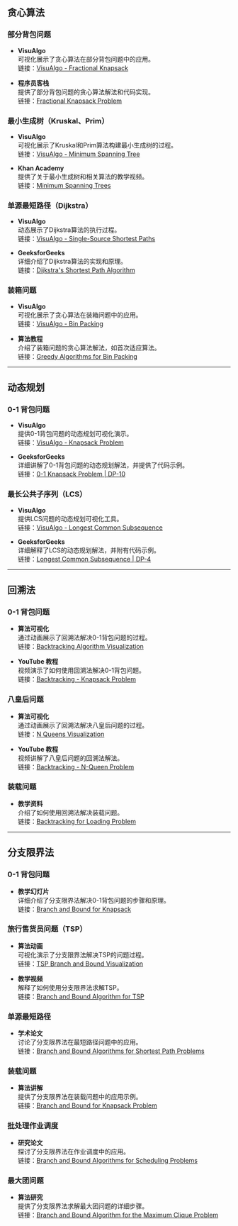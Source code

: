 ## 贪心算法

### 部分背包问题

- **VisuAlgo**  
  可视化展示了贪心算法在部分背包问题中的应用。  
  链接：[VisuAlgo - Fractional Knapsack](https://visualgo.net/en/greedy)

- **程序员客栈**  
  提供了部分背包问题的贪心算法解法和代码实现。  
  链接：[Fractional Knapsack Problem](https://www.programmercarl.com/GreedyAlgorithm.html)

### 最小生成树（Kruskal、Prim）

- **VisuAlgo**  
  可视化展示了Kruskal和Prim算法构建最小生成树的过程。  
  链接：[VisuAlgo - Minimum Spanning Tree](https://visualgo.net/en/mst)

- **Khan Academy**  
  提供了关于最小生成树和相关算法的教学视频。  
  链接：[Minimum Spanning Trees](https://www.khanacademy.org/computing/computer-science/algorithms/minimum-spanning-trees)

### 单源最短路径（Dijkstra）

- **VisuAlgo**  
  动态展示了Dijkstra算法的执行过程。  
  链接：[VisuAlgo - Single-Source Shortest Paths](https://visualgo.net/en/sssp)

- **GeeksforGeeks**  
  详细介绍了Dijkstra算法的实现和原理。  
  链接：[Dijkstra's Shortest Path Algorithm](https://www.geeksforgeeks.org/dijkstras-shortest-path-algorithm-greedy-algo-7/)

### 装箱问题

- **VisuAlgo**  
  可视化展示了贪心算法在装箱问题中的应用。  
  链接：[VisuAlgo - Bin Packing](https://visualgo.net/en/binpacking)

- **算法教程**  
  介绍了装箱问题的贪心算法解法，如首次适应算法。  
  链接：[Greedy Algorithms for Bin Packing](https://www.cs.waikato.ac.nz/~marku/Notes/210/GreedyBP.pdf)

---

## 动态规划

### 0-1 背包问题

- **VisuAlgo**  
  提供0-1背包问题的动态规划可视化演示。  
  链接：[VisuAlgo - Knapsack Problem](https://visualgo.net/en/knapsack)

- **GeeksforGeeks**  
  详细讲解了0-1背包问题的动态规划解法，并提供了代码示例。  
  链接：[0-1 Knapsack Problem | DP-10](https://www.geeksforgeeks.org/0-1-knapsack-problem-dp-10/)

### 最长公共子序列（LCS）

- **VisuAlgo**  
  提供LCS问题的动态规划可视化工具。  
  链接：[VisuAlgo - Longest Common Subsequence](https://visualgo.net/en/dp)

- **GeeksforGeeks**  
  详细解释了LCS的动态规划解法，并附有代码示例。  
  链接：[Longest Common Subsequence | DP-4](https://www.geeksforgeeks.org/longest-common-subsequence-dp-4/)

---

## 回溯法

### 0-1 背包问题

- **算法可视化**  
  通过动画展示了回溯法解决0-1背包问题的过程。  
  链接：[Backtracking Algorithm Visualization](https://www.cs.usfca.edu/~galles/visualization/KnapsackBacktrack.html)

- **YouTube 教程**  
  视频演示了如何使用回溯法解决0-1背包问题。  
  链接：[Backtracking - Knapsack Problem](https://www.youtube.com/watch?v=-GawAg9HsBY)

### 八皇后问题

- **算法可视化**  
  通过动画展示了回溯法解决八皇后问题的过程。  
  链接：[N Queens Visualization](https://www.cs.usfca.edu/~galles/visualization/Queens.html)

- **YouTube 教程**  
  视频讲解了八皇后问题的回溯法解法。  
  链接：[Backtracking - N-Queen Problem](https://www.youtube.com/watch?v=xFv_Hl4B83A)

### 装载问题

- **教学资料**  
  介绍了如何使用回溯法解决装载问题。  
  链接：[Backtracking for Loading Problem](https://www.geeksforgeeks.org/branch-and-bound-set-2-implementation-of-0-1-knapsack/)

---

## 分支限界法

### 0-1 背包问题

- **教学幻灯片**  
  详细介绍了分支限界法解决0-1背包问题的步骤和原理。  
  链接：[Branch and Bound for Knapsack](http://web.mit.edu/15.053/www/AMP-Chapter-11.pdf)

### 旅行售货员问题（TSP）

- **算法动画**  
  可视化演示了分支限界法解决TSP的问题过程。  
  链接：[TSP Branch and Bound Visualization](http://www-m9.ma.tum.de/graph-algorithms/branch_and_bound/tsp/index_en.html)

- **教学视频**  
  解释了如何使用分支限界法求解TSP。  
  链接：[Branch and Bound Algorithm for TSP](https://www.youtube.com/watch?v=GiDijVNVFSE)

### 单源最短路径

- **学术论文**  
  讨论了分支限界法在最短路径问题中的应用。  
  链接：[Branch and Bound Algorithms for Shortest Path Problems](https://www.sciencedirect.com/science/article/pii/S0377221707005460)

### 装载问题

- **算法讲解**  
  提供了分支限界法在装载问题中的应用示例。  
  链接：[Branch and Bound for Knapsack Problem](https://www.includehelp.com/algorithms/branch-and-bound-algorithm-for-knapsack-problem.aspx)

### 批处理作业调度

- **研究论文**  
  探讨了分支限界法在作业调度中的应用。  
  链接：[Branch and Bound Algorithms for Scheduling Problems](https://link.springer.com/chapter/10.1007/978-3-642-05465-5_6)

### 最大团问题

- **算法研究**  
  提供了分支限界法求解最大团问题的详细步骤。  
  链接：[Branch and Bound Algorithm for the Maximum Clique Problem](https://www.sciencedirect.com/science/article/pii/S0166218X10002214)

